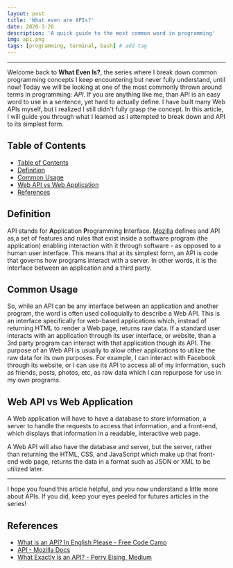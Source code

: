 ```yaml
---
layout: post
title: 'What even are APIs?'
date: 2020-3-28
description: 'A quick guide to the most common word in programming'
img: api.png
tags: [programming, terminal, bash] # add tag
---
```


---

Welcome back to **What Even Is?**, the series where I break down common programming concepts I keep encountering but never fully understand, until now! Today we will be looking at one of the most commonly thrown around terms in programming: _API_. If you are anything like me, than API is an easy word to use in a sentence, yet hard to actually define. I have built many Web APIs myself, but I realized I still didn't fully grasp the concept. In this article, I will guide you through what I learned as I attempted to break down and API to its simplest form.

## Table of Contents

- [Table of Contents](#table-of-contents)
- [Definition](#definition)
- [Common Usage](#common-usage)
- [Web API vs Web Application](#web-api-vs-web-application)
- [References](#references)

## Definition

API stands for **A**pplication **P**rogramming **I**nterface. [Mozilla](https://developer.mozilla.org/en-US/docs/Glossary/API) defines and API as,a set of features and rules that exist inside a software program (the application) enabling interaction with it through software - as opposed to a human user interface. This means that at its simplest form, an API is code that governs how programs interact with a server. In other words, it is the interface between an application and a third party.

## Common Usage

So, while an API can be any interface between an application and another program, the word is often used colloquially to describe a Web API. This is an interface specifically for web-based applications which, instead of returning HTML to render a Web page, returns raw data. If a standard user interacts with an application through its user interface, or website, than a 3rd party program can interact with that application though its API. The purpose of an Web API is usually to allow other applications to utilize the raw data for its own purposes. For example, I can interact with Facebook through its website, or I can use its API to access all of my information, such as friends, posts, photos, etc, as raw data which I can repurpose for use in my own programs.

## Web API vs Web Application

A Web application will have to have a database to store information, a server to handle the requests to access that information, and a front-end, which displays that information in a readable, interactive web page.

A Web API will also have the database and server, but the server, rather than returning the HTML, CSS, and JavaScript which make up that front-end web page, returns the data in a format such as JSON or XML to be utilized later.

---

I hope you found this article helpful, and you now understand a little more about APIs. If you did, keep your eyes peeled for futures articles in the series!

## References

- [What is an API? In English Please - Free Code Camp](https://www.freecodecamp.org/news/what-is-an-api-in-english-please-b880a3214a82/)
- [API - Mozilla Docs](https://developer.mozilla.org/en-US/docs/Glossary/API)
- [What Exactly is an API? - Perry Eising, Medium](https://medium.com/@perrysetgo/what-exactly-is-an-api-69f36968a41f)
